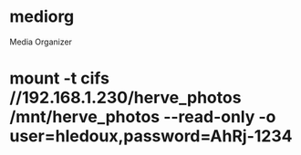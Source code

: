 # mediorg
Media Organizer


# mount -t cifs //192.168.1.230/herve_photos /mnt/herve_photos --read-only -o user=hledoux,password=AhRj-1234


